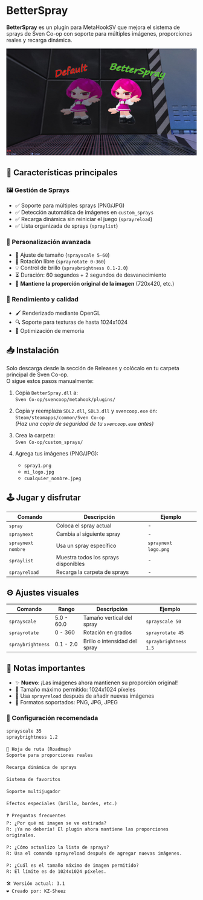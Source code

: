 # BetterSpray 

**BetterSpray** es un plugin para MetaHookSV que mejora el sistema de sprays de Sven Co-op con soporte para múltiples imágenes, proporciones reales y recarga dinámica.

![Vista previa de BetterSpray](https://raw.githubusercontent.com/KazamiiSC/BetterSpray---Sven-Co-op/refs/heads/main/preview/20250416020128_1.jpg)

## 🌟 Características principales

### 🖼️ Gestión de Sprays
- ✅ Soporte para múltiples sprays (PNG/JPG)
- ✅ Detección automática de imágenes en `custom_sprays`
- ✅ Recarga dinámica sin reiniciar el juego (`sprayreload`)
- ✅ Lista organizada de sprays (`spraylist`)

### 🎨 Personalización avanzada
- 🔧 Ajuste de tamaño (`sprayscale 5-60`)
- 🔄 Rotación libre (`sprayrotate 0-360`)
- 💡 Control de brillo (`spraybrightness 0.1-2.0`)
- ⏳ Duración: 60 segundos + 2 segundos de desvanecimiento
- 📐 **Mantiene la proporción original de la imagen** (720x420, etc.)

### 🚀 Rendimiento y calidad
- 🖌️ Renderizado mediante OpenGL
- 🔍 Soporte para texturas de hasta 1024x1024
- 💾 Optimización de memoria

## 📥 Instalación

Solo descarga desde la sección de Releases y colócalo en tu carpeta principal de Sven Co-op.  
O sigue estos pasos manualmente:

1. Copia `BetterSpray.dll` a:  
   `Sven Co-op/svencoop/metahook/plugins/`

2. Copia y reemplaza `SDL2.dll`, `SDL3.dll` y `svencoop.exe` en:  
   `Steam/steamapps/common/Sven Co-op`  
   *(Haz una copia de seguridad de tu `svencoop.exe` antes)*

3. Crea la carpeta:  
   `Sven Co-op/custom_sprays/`

4. Agrega tus imágenes (PNG/JPG):  
   - `spray1.png`  
   - `mi_logo.jpg`  
   - `cualquier_nombre.jpeg`

## 🕹️ Jugar y disfrutar

| Comando              | Descripción                           | Ejemplo                |
|----------------------|----------------------------------------|------------------------|
| `spray`              | Coloca el spray actual                 | -                      |
| `spraynext`          | Cambia al siguiente spray              | -                      |
| `spraynext nombre`   | Usa un spray específico                | `spraynext logo.png`   |
| `spraylist`          | Muestra todos los sprays disponibles   | -                      |
| `sprayreload`        | Recarga la carpeta de sprays           | -                      |

## ⚙️ Ajustes visuales

| Comando              | Rango        | Descripción                    | Ejemplo               |
|----------------------|--------------|--------------------------------|------------------------|
| `sprayscale`         | 5.0 - 60.0   | Tamaño vertical del spray      | `sprayscale 50`       |
| `sprayrotate`        | 0 - 360      | Rotación en grados             | `sprayrotate 45`      |
| `spraybrightness`    | 0.1 - 2.0    | Brillo o intensidad del spray  | `spraybrightness 1.5` |

## 📌 Notas importantes

- ✨ **Nuevo**: ¡Las imágenes ahora mantienen su proporción original!
- 📏 Tamaño máximo permitido: 1024x1024 píxeles
- 🔄 Usa `sprayreload` después de añadir nuevas imágenes
- 🎨 Formatos soportados: PNG, JPG, JPEG

### 🎯 Configuración recomendada

```plaintext
sprayscale 35
spraybrightness 1.2

🚀 Hoja de ruta (Roadmap)
Soporte para proporciones reales

Recarga dinámica de sprays

Sistema de favoritos

Soporte multijugador

Efectos especiales (brillo, bordes, etc.)

❓ Preguntas frecuentes
P: ¿Por qué mi imagen se ve estirada?
R: ¡Ya no debería! El plugin ahora mantiene las proporciones originales.

P: ¿Cómo actualizo la lista de sprays?
R: Usa el comando sprayreload después de agregar nuevas imágenes.

P: ¿Cuál es el tamaño máximo de imagen permitido?
R: El límite es de 1024x1024 píxeles.

🛠 Versión actual: 3.1
❤️ Creado por: KZ-Sheez
